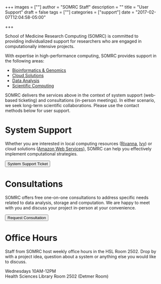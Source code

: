 +++
images = [""]
author = "SOMRC Staff"
description = ""
title = "User Support"
draft = false
tags = [""]
categories = ["support"]
date = "2017-02-07T12:04:58-05:00"

+++

<p class=lead>School of Medicine Research Computing (SOMRC) is committed to providing individualized support for researchers who are engaged in computationally intensive projects.</p>

With expertise in high-performance computing, SOMRC provides support in the following areas:

- [Bioinformatics & Genomics](/service/bioinformatics/)
- [Cloud Solutions](/service/cloud/)
- [Data Analysis](/service/data-analysis/)
- [Scientific Computing](/service/scientific-computing/)

SOMRC delivers the services above in the context of system support (web-based ticketing) and consultations (in-person meetings). In either scenario, we seek long-term scientific collaborations. Please use the contact methods below for user support.

# System Support

Whether you are interested in local computing resources ([Rivanna](http://arcs.virginia.edu/rivanna), [Ivy](/userinfo/ivy/)) or cloud solutions ([Amazon Web Services](/service/cloud/)), SOMRC can help you effectively implement computational strategies.

<a href="http://cadre.virginia.edu/need-help" target="_new">
<button class="btn btn-warning">System Support Ticket</button>
</a>

# Consultations

SOMRC offers free one-on-one consultations to address specific needs related to data analysis, storage and computation. We are happy to meet with you and discuss your project in-person at your convenience. 

<a href="https://somrc.virginia.edu/service/consult/"><button class="btn btn-warning">
Request Consultation</button>
</a>

# Office Hours

Staff from SOMRC host weekly office hours in the HSL Room 2502. Drop by with a project idea, question about a system or anything else you would like to discuss.

<div class="alert alert-success" role="alert"> 
Wednesdays 10AM-12PM <br>
Health Sciences Library Room 2502 (Detmer Room)
</div>


